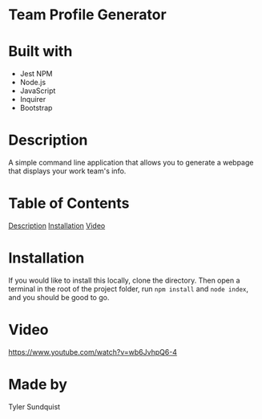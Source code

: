 # Team Profile Generator

# Built with
* Jest NPM
* Node.js
* JavaScript
* Inquirer
* Bootstrap

# Description
A simple command line application that allows you to generate a webpage that displays your work team's info.

# Table of Contents
[Description](#description)
[Installation](#installation)
[Video](#video)

# Installation
If you would like to install this locally, clone the directory. Then open a terminal in the root of the project folder, run `npm install` and `node index`, and you should be good to go.

# Video
https://www.youtube.com/watch?v=wb6JvhpQ6-4

# Made by
Tyler Sundquist